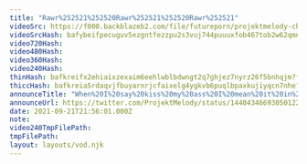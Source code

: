 ```yaml
---
title: "Rawr%252521%252520Rawr%252521%252520Rawr%252521"
videoSrc: https://f000.backblazeb2.com/file/futureporn/projektmelody-chaturbate-2021-09-21.mp4
videoSrcHash: bafybeifpecuguv5ezgntfezzpu2s3vuj744puuuxfob467tob2w62qmntm
video720Hash: 
video480Hash: 
video360Hash: 
video240Hash: 
thinHash: bafkreifx2ehiaixzexaim6eehlwblbdwngt2q7ghjez7nyrz26f5bnhqjm?filename=20210921T215601Z_thin.jpg
thiccHash: bafkreia5rdaqvjfbuyarnrjcfaixelg4ygkvb6puqlbpaxkujiyqcn7nhe?filename=20210921T215601Z_thicc.jpg
announceTitle: "When%20I%20say%20kiss%20my%20ass%20I%20mean%20it%20in%20the%20most%20romantic%20way%20possible"
announceUrl: https://twitter.com/ProjektMelody/status/1440434669305012228
date: 2021-09-21T21:56:01.000Z
note: 
video240TmpFilePath: 
tmpFilePath: 
layout: layouts/vod.njk
---
```

